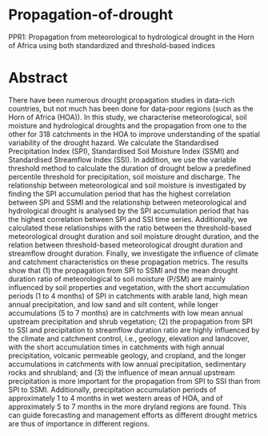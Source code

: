 # Propagation-of-drought
PPR1: Propagation from meteorological to hydrological drought in the Horn of Africa using both standardized and threshold-based indices
# Abstract
There have been numerous drought propagation studies in data-rich countries, but not much has been done for data-poor regions (such as the Horn of Africa (HOA)). In this study, we characterise meteorological, soil moisture and hydrological droughts and the propagation from one to the other for 318 catchments in the HOA to improve understanding of the spatial variability of the drought hazard. We calculate the Standardised Precipitation Index (SPI), Standardised Soil Moisture Index (SSMI) and Standardised Streamflow Index (SSI). In addition, we use the variable threshold method to calculate the duration of drought below a predefined percentile threshold for precipitation, soil moisture and discharge. The relationship between meteorological and soil moisture is investigated by finding the SPI accumulation period that has the highest correlation between SPI and SSMI and the relationship between meteorological and hydrological drought is analysed by the SPI accumulation period that has the highest correlation between SPI and SSI time series. Additionally, we calculated these relationships with the ratio between the threshold-based meteorological drought duration and soil moisture drought duration, and the relation between threshold-based meteorological drought duration and streamflow drought duration. Finally, we investigate the influence of climate and catchment characteristics on these propagation metrics. The results show that (1) the propagation from SPI to SSMI and the mean drought duration ratio of meteorological to soil moisture (P/SM) are mainly influenced by soil properties and vegetation, with the short accumulation periods (1 to 4 months) of SPI in catchments with arable land, high mean annual precipitation, and low sand and silt content, while longer accumulations (5 to 7 months) are in catchments with low mean annual upstream precipitation and shrub vegetation; (2) the propagation from SPI to SSI and precipitation to streamflow duration ratio are highly influenced by the climate and catchment control, i.e., geology, elevation and landcover, with the short accumulation times in catchments with high annual precipitation, volcanic permeable geology, and cropland, and the longer accumulations in catchments with low annual precipitation, sedimentary rocks and shrubland; and (3) the influence of mean annual upstream precipitation is more important for the propagation from SPI to SSI than from SPI to SSMI. Additionally, precipitation accumulation periods of approximately 1 to 4 months in wet western areas of HOA, and of approximately 5 to 7 months in the more dryland regions are found. This can guide forecasting and management efforts as different drought metrics are thus of importance in different regions.
